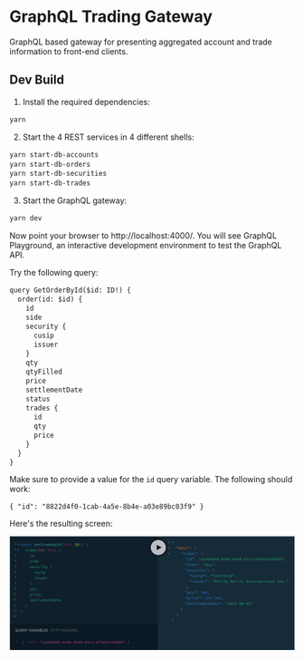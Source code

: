 # GraphQL Trading Gateway

GraphQL based gateway for presenting aggregated account and trade information to
front-end clients.

## Dev Build

1. Install the required dependencies:

```bash
yarn
```

2. Start the 4 REST services in 4 different shells:

```bash
yarn start-db-accounts
yarn start-db-orders
yarn start-db-securities
yarn start-db-trades
```

3. Start the GraphQL gateway:

```bash
yarn dev
```

Now point your browser to http://localhost:4000/. You will see GraphQL
Playground, an interactive development environment to test the GraphQL API.

Try the following query:

```
query GetOrderById($id: ID!) {
  order(id: $id) {
    id
    side
    security {
      cusip
      issuer
    }
    qty
    qtyFilled
    price
    settlementDate
    status
    trades {
      id
      qty
      price
    }
  }
}

```

Make sure to provide a value for the `id` query variable. The following should work:

```
{ "id": "8822d4f0-1cab-4a5e-8b4e-a03e89bc03f9" }
```

Here's the resulting screen:

![GetOrderById Query](../assets/get-trade-by-id-query.png)
